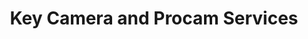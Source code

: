 ---
title: "Key Camera and Procam Services"
url: /longmont/key-camera-and-procam-services/
shop: Kamera
---